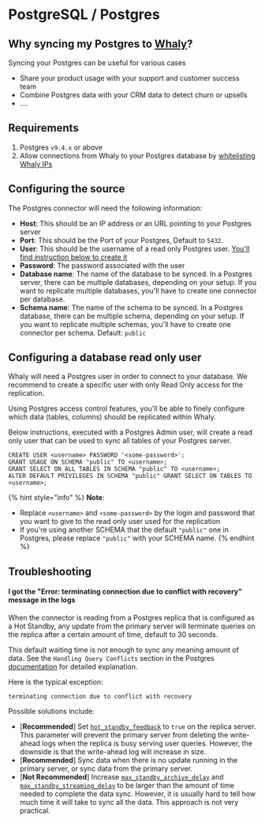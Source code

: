 # PostgreSQL / Postgres

## **Why syncing my Postgres to** [**Whaly**](https://whaly.io)**?**

Syncing your Postgres can be useful for various cases

* Share your product usage with your support and customer success team
* Combine Postgres data with your CRM data to detect churn or upsells
* ....

## Requirements

1. Postgres `v9.4.x` or above
2. Allow connections from Whaly to your Postgres database by [whitelisting Whaly IPs](../../../../connectors/whitelisting-whaly-connectors-ips.md)

## Configuring the source

The Postgres connector will need the following information:

* **Host**: This should be an IP address or an URL pointing to your Postgres server
* **Port**: This should be the Port of your Postgres, Default to `5432`.
* **User**: This should be the username of a read only Postgres user. [You'll find instruction below to create it](./#configuring-a-database-read-only-user)
* **Password**: The password associated with the user
* **Database name**: The name of the database to be synced. In a Postgres server, there can be multiple databases, depending on your setup. If you want to replicate multiple databases, you'll have to create one connector per database.
* **Schema name**: The name of the schema to be synced. In a Postgres database, there can be multiple schema, depending on your setup. If you want to replicate multiple schemas, you'll have to create one connector per schema. Default: `public`

## Configuring a database read only user

Whaly will need a Postgres user in order to connect to your database. We recommend to create a specific user with only Read Only access for the replication.&#x20;

Using Postgres access control features, you'll be able to finely configure which data (tables, columns) should be replicated within Whaly.

Below instructions, executed with a Postgres Admin user, will create a read only user that can be used to sync all tables of your Postgres server.

```
CREATE USER <username> PASSWORD '<some-password>';
GRANT USAGE ON SCHEMA "public" TO <username>;
GRANT SELECT ON ALL TABLES IN SCHEMA "public" TO <username>;
ALTER DEFAULT PRIVILEGES IN SCHEMA "public" GRANT SELECT ON TABLES TO <username>;
```

{% hint style="info" %}
**Note**:

* Replace `<username>` and `<some-password>` by the login and password that you want to give to the read only user used for the replication
* If you're using another SCHEMA that the default `"public"` one in Postgres, please replace `"public"` with your SCHEMA name.
{% endhint %}

## Troubleshooting

#### I got the "Error: terminating connection due to conflict with recovery" message in the logs

When the connector is reading from a Postgres replica that is configured as a Hot Standby, any update from the primary server will terminate queries on the replica after a certain amount of time, default to 30 seconds.&#x20;

This default waiting time is not enough to sync any meaning amount of data. See the `Handling Query Conflicts` section in the Postgres [documentation](https://www.postgresql.org/docs/14/hot-standby.html#HOT-STANDBY-CONFLICT) for detailed explanation.

Here is the typical exception:

```
terminating connection due to conflict with recovery
```

Possible solutions include:

* \[**Recommended**] Set [`hot_standby_feedback`](https://www.postgresql.org/docs/14/runtime-config-replication.html#GUC-HOT-STANDBY-FEEDBACK) to `true` on the replica server. This parameter will prevent the primary server from deleting the write-ahead logs when the replica is busy serving user queries. However, the downside is that the write-ahead log will increase in size.
* \[**Recommended**] Sync data when there is no update running in the primary server, or sync data from the primary server.
* \[**Not Recommended**] Increase [`max_standby_archive_delay`](https://www.postgresql.org/docs/14/runtime-config-replication.html#GUC-MAX-STANDBY-ARCHIVE-DELAY) and [`max_standby_streaming_delay`](https://www.postgresql.org/docs/14/runtime-config-replication.html#GUC-MAX-STANDBY-STREAMING-DELAY) to be larger than the amount of time needed to complete the data sync. However, it is usually hard to tell how much time it will take to sync all the data. This approach is not very practical.
